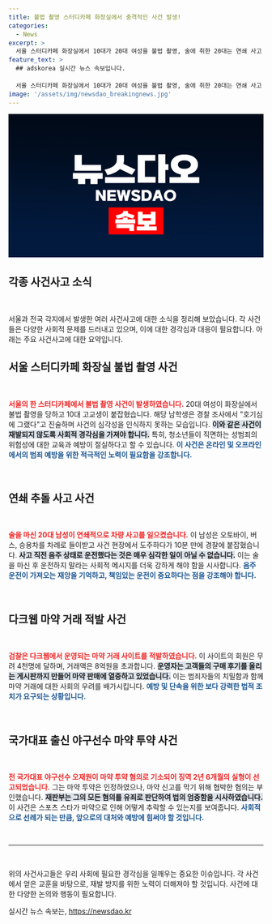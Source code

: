 ```yaml
---
title: 불법 촬영 스터디카페 화장실에서 충격적인 사건 발생!
categories:
  - News
excerpt: >
  서울 스터디카페 화장실에서 10대가 20대 여성을 불법 촬영, 술에 취한 20대는 연쇄 사고 후 도주! 다크웹에서 운영된 마약 거래와 국가대표 출신의 마약 사건까지, 오늘의 사건사고를 정리합니다.
feature_text: >
  ## adskorea 실시간 뉴스 속보입니다.

  서울 스터디카페 화장실에서 10대가 20대 여성을 불법 촬영, 술에 취한 20대는 연쇄 사고 후 도주! 다크웹에서 운영된 마약 거래와 국가대표 출신의 마약 사건까지, 오늘의 사건사고를 정리합니다.
image: '/assets/img/newsdao_breakingnews.jpg'
---
```


<p><img src="/assets/img/newsdao_breakingnews.jpg" alt="adskorea 속보" /></p>

<h2 data-ke-size="size26">각종 사건사고 소식</h2>

<p data-ke-size="size16">&nbsp;</p>

<p>서울과 전국 각지에서 발생한 여러 사건사고에 대한 소식을 정리해 보았습니다. 각 사건들은 다양한 사회적 문제를 드러내고 있으며, 이에 대한 경각심과 대응이 필요합니다. 아래는 주요 사건사고에 대한 요약입니다. </p>

<h2 data-ke-size="size26">서울 스터디카페 화장실 불법 촬영 사건</h2>

<p data-ke-size="size16">&nbsp;</p>

<p><b><span style="color: #ee2323;">서울의 한 스터디카페에서 불법 촬영 사건이 발생하였습니다.</span></b> 20대 여성이 화장실에서 불법 촬영을 당하고 10대 고교생이 붙잡혔습니다. 해당 남학생은 경찰 조사에서 "호기심에 그랬다"고 진술하며 사건의 심각성을 인식하지 못하는 모습입니다. <b><span style="background-color: #21538527;">이와 같은 사건이 재발되지 않도록 사회적 경각심을 가져야 합니다.</span></b> 특히, 청소년들이 직면하는 성범죄의 위험성에 대한 교육과 예방이 절실하다고 할 수 있습니다. <b><span style="color: #1a5490;">이 사건은 온라인 및 오프라인에서의 범죄 예방을 위한 적극적인 노력이 필요함을 강조합니다.</span></b> </p>

<p data-ke-size="size16">&nbsp;</p>

<h2 data-ke-size="size26">연쇄 추돌 사고 사건</h2>

<p data-ke-size="size16">&nbsp;</p>

<p><b><span style="color: #ee2323;">술을 마신 20대 남성이 연쇄적으로 차량 사고를 일으켰습니다.</span></b> 이 남성은 오토바이, 버스, 승용차를 차례로 들이받고 사건 현장에서 도주하다가 10분 만에 경찰에 붙잡혔습니다. <b><span style="background-color: #21538527;">사고 직전 음주 상태로 운전했다는 것은 매우 심각한 일이 아닐 수 없습니다.</span></b> 이는 술을 마신 후 운전하지 말라는 사회적 메시지를 더욱 강하게 해야 함을 시사합니다. <b><span style="color: #1a5490;">음주 운전이 가져오는 재앙을 기억하고, 책임있는 운전이 중요하다는 점을 강조해야 합니다.</span></b></p>

<p data-ke-size="size16">&nbsp;</p>

<h2 data-ke-size="size26">다크웹 마약 거래 적발 사건</h2>

<p data-ke-size="size16">&nbsp;</p>

<p><b><span style="color: #ee2323;">검찰은 다크웹에서 운영되는 마약 거래 사이트를 적발하였습니다.</span></b> 이 사이트의 회원은 무려 4천명에 달하며, 거래액은 8억원을 초과합니다. <b><span style="background-color: #21538527;">운영자는 고객들의 구매 후기를 올리는 게시판까지 만들어 마약 판매에 열중하고 있었습니다.</span></b> 이는 범죄자들의 치밀함과 함께 마약 거래에 대한 사회의 우려를 배가시킵니다. <b><span style="color: #1a5490;">예방 및 단속을 위한 보다 강력한 법적 조치가 요구되는 상황입니다.</span></b></p>

<p data-ke-size="size16">&nbsp;</p>

<h2 data-ke-size="size26">국가대표 출신 야구선수 마약 투약 사건</h2>

<p data-ke-size="size16">&nbsp;</p>

<p><b><span style="color: #ee2323;">전 국가대표 야구선수 오재원이 마약 투약 혐의로 기소되어 징역 2년 6개월의 실형이 선고되었습니다.</span></b> 그는 마약 투약은 인정하였으나, 마약 신고를 막기 위해 협박한 혐의는 부인했습니다. <b><span style="background-color: #21538527;">재판부는 그의 모든 혐의를 유죄로 판단하여 법의 엄중함을 시사하였습니다.</span></b> 이 사건은 스포츠 스타가 마약으로 인해 어떻게 추락할 수 있는지를 보여줍니다. <b><span style="color: #1a5490;">사회적으로 선례가 되는 만큼, 앞으로의 대처와 예방에 힘써야 할 것입니다.</span></b></p>

<p data-ke-size="size16">&nbsp;</p>

<hr/>

<p data-ke-size="size16">&nbsp;</p> 

<p>위의 사건사고들은 우리 사회에 필요한 경각심을 일깨우는 중요한 이슈입니다. 각 사건에서 얻은 교훈을 바탕으로, 재발 방지를 위한 노력이 더해져야 할 것입니다. 사건에 대한 다양한 논의와 행동이 필요합니다.</p>
실시간 뉴스 속보는, <a href="https://newsdao.kr" rel="dofollow">https://newsdao.kr</a>


